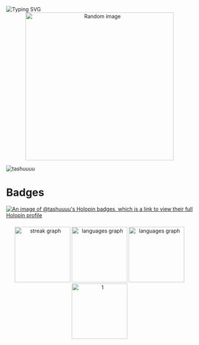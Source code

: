 <div class="container">
   <div class="row">
        <img src="https://readme-typing-svg.herokuapp.com?font=Source+Code+Pro&weight=400&size=50&duration=850&color=01579B&center=true&vCenter=true&multiline=true&width=1000&height=150&lines=Hello+There;Welcome+To+My+Github" alt="Typing SVG" />
      <div class="rows" align="center">
         <img src="https://wallpapers.com/images/high/anime-guy-typing-on-macbook-laptop-kt92qi80m1e08rnc.webp" width="400" alt="Random image" />
      </div>  

<p align="left"> <img src="https://komarev.com/ghpvc/?username=tashuuuu&label=Profile%20views&color=0e75b6&style=flat" alt="tashuuuu" /> </p>

# Badges
[![An image of @tashuuuu's Holopin badges, which is a link to view their full Holopin profile](https://holopin.me/tashuuuu)](https://holopin.io/@tashuuuu)


###

<div align="center">
  <img src="https://streak-stats.demolab.com?user=Tashuuuu&locale=en&mode=daily&theme=dracula&hide_border=false&border_radius=5" height="150" alt="streak graph"  />
  <img src="https://github-readme-stats-sigma-five.vercel.app/api?username=Tashuuuu&theme=dark&hide_border=false&include_all_commits=true&count_private=true" height="150" alt="languages graph" />

  <img src="https://github-readme-stats.vercel.app/api/top-langs?username=Tashuuuu&locale=en&hide_title=false&layout=compact&card_width=320&langs_count=7&theme=dracula&hide_border=false" height="150" alt="languages graph"  />
  <img src="https://github-profile-summary-cards.vercel.app/api/cards/profile-details?username=Tashuuuu&theme=monokai"  display=block height="150"  alt="1" >
</div>

###
